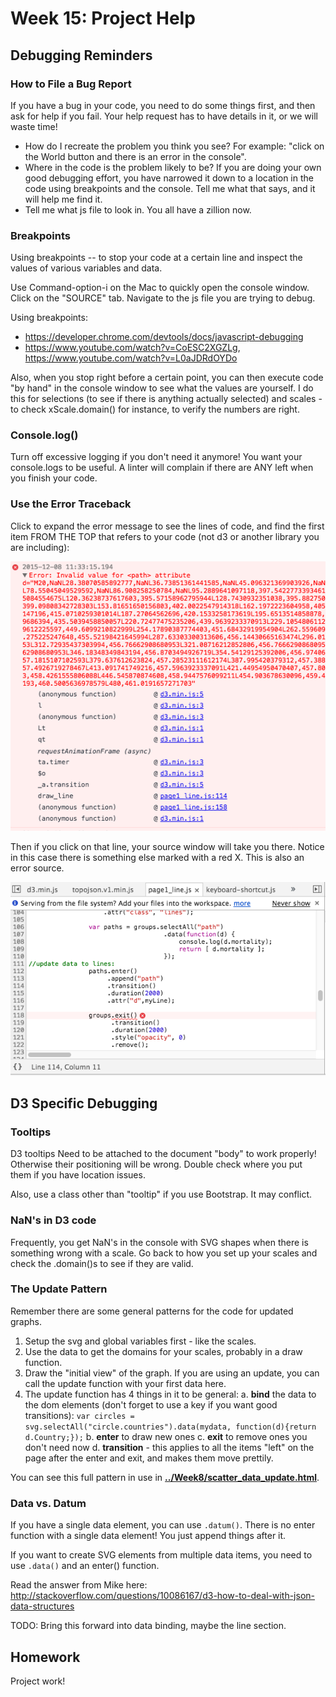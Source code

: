 
# Week 15: Project Help


## Debugging Reminders


### How to File a Bug Report

If you have a bug in your code, you need to do some things first, and then ask for help if you fail.  Your help request has to have details in it, or we will waste time!

* How do I recreate the problem you think you see?  For example: "click on the World button and there is an error in the console".
* Where in the code is the problem likely to be?  If you are doing your own good debugging effort, you have narrowed it down to a location in the code using breakpoints and the console.  Tell me what that says, and it will help me find it.
* Tell me what js file to look in.  You all have a zillion now.

### Breakpoints

Using breakpoints -- to stop your code at a certain line and inspect the values of various variables and data.

Use Command-option-i on the Mac to quickly open the console window. Click on the "SOURCE" tab. Navigate to the js file you are trying to debug.

Using breakpoints:

* https://developer.chrome.com/devtools/docs/javascript-debugging
* https://www.youtube.com/watch?v=CoESC2XGZLg, https://www.youtube.com/watch?v=L0aJDRdOYDo

Also, when you stop right before a certain point, you can then execute code "by hand" in the console window to see what the values are yourself.  I do this for selections (to see if there is anything actually selected) and scales - to check xScale.domain() for instance, to verify the numbers are right.

### Console.log()

Turn off excessive logging if you don't need it anymore!  You want your console.logs to be useful.  A linter will complain if there are ANY left when you finish your code.

### Use the Error Traceback

Click to expand the error message to see the lines of code, and find the first item FROM THE TOP that refers to your code (not d3 or another library you are including):

![error printout](debugging.png)

Then if you click on that line, your source window will take you there.  Notice in this case there is something else marked with a red X. This is also an error source.

![source printout](debugging2.png)


## D3 Specific Debugging

### Tooltips

D3 tooltips Need to be attached to the document "body" to work properly!  Otherwise their positioning will be wrong.  Double check where you put them if you have location issues.

Also, use a class other than "tooltip" if you use Bootstrap.  It may conflict.

### NaN's in D3 code

Frequently, you get NaN's in the console with SVG shapes when there is something wrong with a scale.
Go back to how you set up your scales and check the .domain()s to see if they are valid.

### The Update Pattern

Remember there are some general patterns for the code for updated graphs.

1. Setup the svg and global variables first - like the scales.
2. Use the data to get the domains for your scales, probably in a draw function.
3. Draw the "initial view" of the graph.  If you are using an update, you can call the update function with your first data here.
3. The update function has 4 things in it to be general:
    a. **bind** the data to the dom elements (don't forget to use a key if you want good transitions):  ```var circles = svg.selectAll("circle.countries").data(mydata, function(d){return d.Country;});```
    b. **enter** to draw new ones
    c. **exit** to remove ones you don't need now
    d. **transition** - this applies to all the items "left" on the page after the enter and exit, and makes them move prettily.

You can see this full pattern in use in **[../Week8/scatter_data_update.html](../Week8/scatter_data_update.html)**.

### Data vs. Datum

If you have a single data element, you can use ```.datum()```. There is no enter function with a single data element!  You just append things after it.

If you want to create SVG elements from multiple data items, you need to use ```.data()``` and an enter() function.

Read the answer from Mike here: http://stackoverflow.com/questions/10086167/d3-how-to-deal-with-json-data-structures

TODO: Bring this forward into data binding, maybe the line section.


## Homework

Project work!


